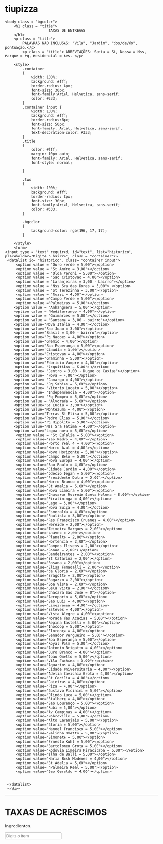 # tiupizza

<!DOCTYPE html>
<html>
    <head>
<title> TIU PIZZA </title>
    </head>
    
    <body class = "bgcolor">
        <h1 class = "title">
                        TAXAS DE ENTREGAS
        </h1>
        <p class = "title"> 
            PALAVRAS NÃO INCLUSAS: "Vila", "Jardim", "dos/de/do", pontuação.</p>
            <p class = "title"> ABREVIAÇÕES: Santa = St, Nossa = Nss, Parque = Pq, Residencial = Res. </p>

        <style>
            .container
            {
                width: 100%;
                background: #fff;
                border-radius: 8px;
                font-size: 30px;
                font-family:Arial, Helvetica, sans-serif;
                color: #333;
            }
            .container input {
                width: 100%;
                background: #fff;
                border-radius:8px;
                font-size: 50px;
                font-family: Arial, Helvetica, sans-serif;
                text-decoration-color: #333;
            }
            .title
            {
                color: #fff;
                margin: 10px auto;
                font-family: Arial, Helvetica, sans-serif;
                font-style: normal;
        
            }

            .two
            {
                width: 100%;
                background: #fff;
                border-radius: 8px;
                font-size: 30px;
                font-family:Arial, Helvetica, sans-serif;
                color: #333;
            }

            .bgcolor
            {
                background-color: rgb(196, 17, 17);
            }

        </style>
        <form>
    <input type = "text" required, id="text", list="historico", placeholder="Digite o bairro", class = "container"/>
     <datalist id= "historico", class= "container input">
         <option value = "Ouro verde = 5,00"></option>
         <option value = "St Andre = 3,00"></option>
         <option value = "Olga Veroni = 5,00"></option>
         <option value = "Sao Cristovao = 4,00"></option>
         <option value = "Laranjeiras = 3,00 - bairro"></option>
         <option value = "Nss Sra das Dores = 5,00"> </option>
         <option value = "St Terezinha = 3,00"></option>
         <option value = "Rossi = 4,00"></option>
         <option value ="Campo Verde = 5,00"></option>
         <option value ="Palmeiras = 5,00"></option>
        <option value = "Anhanguera = 5,00"></option>
        <option value = "Mediterraneo = 4,00"></option>
        <option value = "Guimaraes = 5,00"></option> 
        <option value = "Santana = 3,00 - bairro"></option>
        <option value="Nova Italia = 4,00"></option>
        <option value="Sao Joao = 3,00"></option>
        <option value="Brasil = 3,00 - bairro"></option>
        <option value="Pq Nacoes = 4,00"></option>
        <option value="Gremio = 4,00"></option>
        <option value="Boa Esperança = 5,00"></option>
        <option value="Claudia = 3,00"></option>
        <option value="Cristovam = 4,00"></option>
        <option value="Graminha = 5,00"></option>
        <option value="Fabricio Vampre = 4,00"></option>
        <option value= "Jequitibas = 5,00"></option>
        <option value= "Centro = 3,00 - Duque de Caxias"></option>
        <option value= "Nova = 4,00"></option>
        <option value= "Camargo = 4,00"></option>
        <option value= "Pq Sabias = 5,00"></option>
        <option value= "Vitorio Lucato = 5,00"></option>
        <option value= "Independencia = 4,00"></option>
        <option value= "Pq Pompeu = 5,00"></option>
        <option value = "Alvorada = 5,00"></option>
        <option value="St Lucia = 3,00"></option>
        <option value="Montezuma = 4,00"></option>
        <option value="Terras St Elisa = 5,00"></option>
        <option value="Pedro Elias = 5,00"></option>
        <option value="Pq Hipolito = 5,00"></option>
        <option value="Nss Sra Fatima = 4,00"></option>
        <option value="Lagoa nova = 5,00"></option>
         <option value = "St Eulalia = 5,00"></option>
         <option value="Sao Pedro = 4,00"></option>
         <option value="Porto real 4 = 4,00"></option>
         <option value="Morro Azul = 4,00"></option>
         <option value="Novo Horizonte = 5,00"></option>
         <option value="Campo Belo = 5,00"></option>
         <option value="Nova Europa = 4,00"></option>
         <option value="Sao Paulo = 4,00"></option>
         <option value="Cidade Jardim = 4,00"></option>
         <option value="Odecio Degan = 5,00"></option>
         <option value="Presidente Dutra = 5,00"></option>
         <option value="Morro Branco = 4,00"></option>
         <option value="St Amalia = 5,00"></option>
         <option value="Nova Limeira = 5,00"></option>
         <option value="Chacaras Recreio Santa Helena = 5,00"></option>
         <option value="Piratininga = 4,00"></option>
         <option value="Lago = 5,00"></option>
         <option value="Nova Suiça = 4,00"></option>
         <option value="Esmeralda = 4,00"></option>
         <option value="Paulista = 3,00"></option>
         <option value="Res Franscisco Cruanes = 4,00"></option>
         <option value="Nereide = 2,00"></option>
         <option value="Teixeira Marques = 2,00"></option>
         <option value="Anavec = 2,00"></option>
         <option value="Planalto = 2,00"></option>
         <option value="Hortencia = 2,00"></option>
         <option value="Campos Eliseos = 2,00"></option>
         <option value="Canaa = 2,00"></option>
         <option value="Bandeirantes = 2,00"></option>
         <option value="St Catarina = 2,00"></option>
         <option value="Rosana = 2,00"></option>
         <option value="Elisa Fumagalli = 2,00"></option>
         <option value="da Gloria = 2,00"></option>
         <option value="Bragotto = 2,00"></option>
         <option value="Ragazzo = 2,00"></option>
         <option value="Boa Vista = 2,00"></option>
         <option value="Bela Vista = 2,00"></option>
         <option value="Chacara Sao Jose = 0"></option>
         <option value="Aeroporto = 5,00"></option>
         <option value="Sao Luis = 4,00"></option>
         <option value="Limeiranea = 4,00"></option>
         <option value="Esteves = 4,00"></option>
         <option value="Vista Alegre = 4,00"></option>
         <option value="Morada das Acacias = 5,00"></option>
         <option value="Regina Bastelli = 5,00"></option>
         <option value="Inocoop = 5,00"></option>
         <option value="Florença = 4,00"></option>
         <option value="Senador Vergueiro = 5,00"></option>
         <option value="Boa Esperança = 5,00"></option>
         <option value="Royal Palm = 5,00"></option>
         <option value="Antonio Brigatto = 4,00"></option>
         <option value="Ouro Branco = 4,00"></option>
         <option value="Joao Ometto = 5,00"></option>
         <option value="Vila Fachina = 3,00"></option>
         <option value="Aquarios = 4,00"></option>
         <option value="Cidade Universitaria = 4,00"></option>
         <option value="Adelia Cavichia Grota = 4,00"></option>
         <option value="St Cecilia = 4,00"></option>
         <option value="Caieiras = 4,00"></option>
         <option value="Piza = 4,00"></option>
         <option value="Gustavo Picinini = 5,00"></option>
         <option value="Olindo Luca = 5,00"></option>
         <option value="Stalberg = 4,00"></option>
         <option value="Sao Lourenço = 5,00"></option>
         <option value="Rubi = 5,00"></option>
         <option value="Av Campinas = 4,00"></option>
         <option value="Nobreville = 5,00"></option>
         <option value="Alto Laranjais = 5,00"></option>
         <option value="Gloria = 5,00"></option>
         <option value="Manoel Francisco = 5,00"></option>
         <option value="Belinha Ometto = 5,00"></option>
         <option value="Simonete = 5,00"></option>
         <option value="Ernesto Kuhl = 5,00"></option>
         <option value="Bartolomeu Grota = 5,00"></option>
         <option value="Rodovia Limeira Piracicaba = 5,00"></option>
         <option value="Ilha de Balli = 5,00"></option>
         <option value="Maria Bush Modenes = 4,00"></option>
         <option value="St Adelia = 5,00"></option>
         <option value= "Palmeira Real = 5,00"></option>
         <option value="Sao Geraldo = 4,00"></option>


     </datalist>
     </div>
</form>

<hr> 
<h1 class = "title">
    TAXAS DE ACRÉSCIMOS
</h1>
<P class = "title"> Ingredientes. </P>
<form>
    <input type = "text" required, id="text", list="taxas", placeholder="Digite o item", class = "two"/>
     <datalist id= "taxas", class = "container input">
         <option value="BORDA DE CHOCOLATE = 3,00"></option>
         <option value="PROVOLONE = 4,00"></option>
         <option value="OVO - 2,00"></option>
         <option value="TOMATE = 2,00"></option>
         <option value="CATUPIRY = 4,00"></option>
         </datalist>
        </div>
         </form>
</body>
</html>
